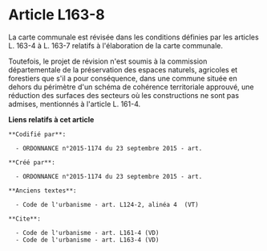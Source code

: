 # Article L163-8

La carte communale est révisée dans les conditions définies par les articles L. 163-4 à L. 163-7 relatifs à l'élaboration de
la carte communale. 

Toutefois, le projet de révision n'est soumis à la commission départementale de la préservation des espaces naturels,
agricoles et forestiers que s'il a pour conséquence, dans une commune située en dehors du périmètre d'un schéma de cohérence
territoriale approuvé, une réduction des surfaces des secteurs où les constructions ne sont pas admises, mentionnés à
l'article L. 161-4.

**Liens relatifs à cet article**

	**Codifié par**:

	  - ORDONNANCE n°2015-1174 du 23 septembre 2015 - art.

	**Créé par**:

	  - ORDONNANCE n°2015-1174 du 23 septembre 2015 - art.

	**Anciens textes**:

	  - Code de l'urbanisme - art. L124-2, alinéa 4  (VT)

	**Cite**:

	  - Code de l'urbanisme - art. L161-4 (VD)
	  - Code de l'urbanisme - art. L163-4 (VD)
